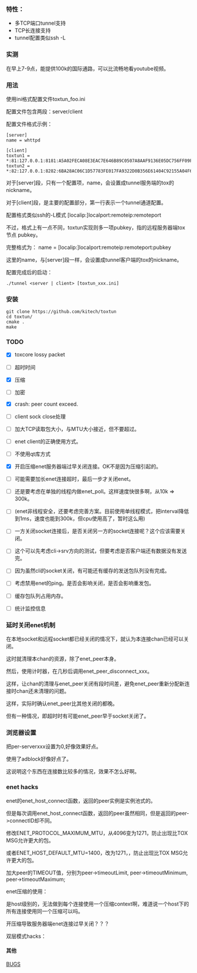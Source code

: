 ### 特性：
* 多TCP端口tunnel支持
* TCP长连接支持
* tunnel配置类似ssh -L

### 实测
在早上7-9点，能提供100k的国际通路，可以比流畅地看youtube视频。

### 用法

使用ini格式配置文件toxtun_foo.ini

配置文件包含两段：server/client

配置文件格式示例：

    [server]
    name = whttpd
    
    [client]
    toxtun1 = *:81:127.0.0.1:8181:A5A02FECA08E3EAC7E646B89C0507A8AAF9136E05DC756FF09F86230951820670F908F2E7719
    toxtun2 = *:82:127.0.0.1:8282:6BA28AC06C1D57783FE017FA9322D0B356E61404C92155A04F64F3B19C75633E8BDDEFFA4856


对于[server]段，只有一个配置项，name，会设置成tunnel服务端的tox的nickname。

对于[client]段，是主要的配置部分，第一行表示一个tunnel通道配置。

配置格式类似ssh的-L模式 [localip:]localport:remoteip:remoteport

不过，格式上有一点不同，toxtun实现则多一项pubkey，指的远程服务器端tox 节点 pubkey。

完整格式为： name = [localip:]localport:remoteip:remoteport:pubkey

这里的name，与[server]段一样，会设置成tunnel客户端的tox的nickname。

配置完成后的启动：

    ./tunnel <server | client> [toxtun_xxx.ini]


### 安装

    git clone https://github.com/kitech/toxtun
    cd toxtun/
    cmake .
    make
    

### TODO
- [x]  toxcore lossy packet
- [ ] 超时时间
- [x] 压缩
- [ ] 加密
- [x] crash: peer count exceed.
- [ ] client sock close处理
- [ ] 加大TCP读取包大小，与MTU大小接近，但不要超过。 
- [ ] enet client的正确使用方式。
- [ ] 不使用qt库方式
- [x] 开启压缩enet服务器端过早关闭连接。OK不是因为压缩引起的。
- [ ] 可能需要加长enet连接超时，最后一步才关闭enet。
- [ ] 还是要考虑在单独的线程内做enet_poll。这样速度快很多啊，从10k => 300k。
- [ ] (enet非线程安全，还要考虑完善方案。目前使用单线程模式，把interval降低到1ms，速度也能到300k，但cpu使用高了，暂时这么用)
- [ ] 一方关闭socket连接后，是否关闭另一方的socket连接呢？这个应该需要关闭。
- [ ]    这个可以先考虑cli->srv方向的测试，但要考虑是否客户端还有数据没有发送完。
- [ ]    因为虽然cli的socket关闭，有可能还有缓存的发送包队列没有完成。
- [ ] 考虑禁用enet的ping。是否会影响关闭，是否会影响重发包。
- [ ] 缓存包队列占用内存。
- [ ] 统计监控信息


### 延时关闭enet机制
在本地socket和远程socket都已经关闭的情况下，就认为本连接chan已经可以关闭。

这时就清理本chan的资源，除了enet\_peer本身。

然后，使用计时器，在几秒后调用enet\_peer\_disconnect\_xxx。

这样，让chan的清理与enet\_peer关闭有段时间差，避免enet_peer重新分配新连接时chan还未清理的问题。

这样，实际时确认enet\_peer比其他关闭的都晚。

但有一种情况，即超时时有可能enet\_peer早于socket关闭了。
    

### 浏览器设置
把per-serverxxx设置为0,好像效果好点。

使用了adblock好像好点了。

这说明这个东西在连接数比较多的情况，效果不怎么好啊。
    

### enet hacks
enet的enet\_host\_connect函数，返回的peer实例是实例池式的。

但是每次调用enet\_host\_connect函数，返回的peer虽然相同，但是返回的peer->connectID却不同。

修改ENET\_PROTOCOL\_MAXIMUM\_MTU，从4096变为1271，防止出现比TOX MSG允许更大的包。

或者ENET\_HOST\_DEFAULT\_MTU=1400，改为1271，，防止出现比TOX MSG允许更大的包。

加大peer的TIMEOUT值，分别为peer->timeoutLimit, peer->timeoutMinimum, peer->timeoutMaximum;

enet压缩的使用：

是host级别的，无法做到每个连接使用一个压缩context啊，难道说一个host下的所有连接使用同一个压缩可以吗。

开压缩导致服务器端enet连接过早关闭？？？

双层模式hacks：


#### 其他

[BUGS](BUGS.txt)


